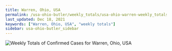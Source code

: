 ```yaml
---
title: Warren, Ohio, USA
permalink: /usa-ohio-butler/weekly_totals/usa-ohio-warren-weekly_totals.html
last_updated: Dec 18, 2021
keywords: ["Warren, Ohio, USA", "weekly totals"]
sidebar: usa-ohio-butler_sidebar
---
```


![Weekly Totals of Confirmed Cases for Warren, Ohio, USA](/covid_tracker/images/graphs/usa-ohio-warren-weekly_totals_graph.png)
